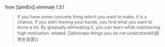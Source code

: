 
from [[pIntEn]]
eliminate
1.3.1
> If you have some concrete thing which you want to make, it is a chance. If you start moving your hands, you find what you want to know a lot. By gradually eliminating it, you can learn while maintaining high motivation.
related: [[eliminate things you do not understandの説明を改善]]

